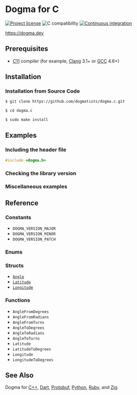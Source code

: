 # Dogma for C

[![Project license](https://img.shields.io/badge/license-Public%20Domain-blue.svg)](https://unlicense.org)
![C compatibility](https://img.shields.io/badge/c-C11%20%7C%20C18%20%7C%20C2x-blue)
[![Continuous integration](https://github.com/dogmatists/dogma.c/workflows/CI/badge.svg)](https://github.com/dogmatists/dogma.c/actions?query=workflow:CI)

<https://dogma.dev>

## Prerequisites

- [C11][] compiler (for example, [Clang][] 3.1+ or [GCC][] 4.6+)

[C11]:   https://en.wikipedia.org/wiki/C11_(C_standard_revision)
[Clang]: https://clang.llvm.org
[GCC]:   https://gcc.gnu.org

## Installation

### Installation from Source Code

```bash
$ git clone https://github.com/dogmatists/dogma.c.git

$ cd dogma.c

$ sudo make install
```

## Examples

### Including the header file

```c
#include <dogma.h>
```

### Checking the library version

### Miscellaneous examples

## Reference

### Constants

- `DOGMA_VERSION_MAJOR`
- `DOGMA_VERSION_MINOR`
- `DOGMA_VERSION_PATCH`

### Enums

### Structs

- [`Angle`](https://dogma.dev/Angle)
- [`Latitude`](https://dogma.dev/Latitude)
- [`Longitude`](https://dogma.dev/Longitude)

### Functions

- `AngleFromDegrees`
- `AngleFromRadians`
- `AngleFromTurns`
- `AngleToDegrees`
- `AngleToRadians`
- `AngleToTurns`
- `Latitude`
- `LatitudeToDegrees`
- `Longitude`
- `LongitudeToDegrees`

## See Also

Dogma for [C++][], [Dart][], [Protobuf][], [Python][], [Ruby][], and [Zig][].

[C]:        https://github.com/dogmatists/dogma.c
[C++]:      https://github.com/dogmatists/dogma.cpp
[Dart]:     https://github.com/dogmatists/dogma.dart
[Protobuf]: https://github.com/dogmatists/dogma.pb
[Python]:   https://github.com/dogmatists/dogma.py
[Ruby]:     https://github.com/dogmatists/dogma.rb
[Zig]:      https://github.com/dogmatists/dogma.zig
